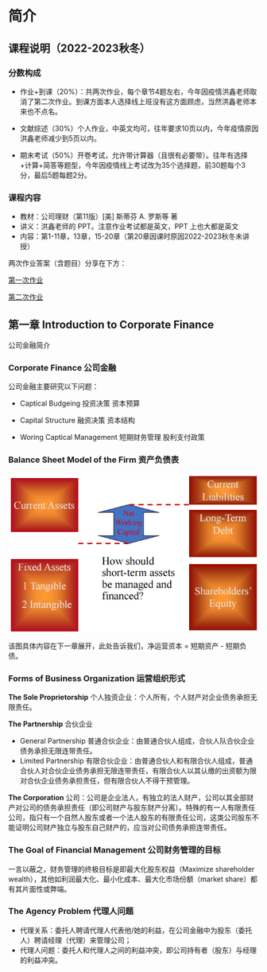 # 简介

## 课程说明（2022-2023秋冬）

### 分数构成

* 作业+到课（20%）：共两次作业，每个章节4题左右，今年因疫情洪鑫老师取消了第二次作业。到课方面本人选择线上班没有这方面顾虑，当然洪鑫老师本来也不点名。
* 文献综述（30%）个人作业，中英文均可，往年要求10页以内，今年疫情原因洪鑫老师减少到5页以内。

* 期末考试（50%）开卷考试，允许带计算器（且很有必要带）。往年有选择+计算+简答等题型，今年因疫情线上考试改为35个选择题，前30题每个3分，最后5题每题2分。

### 课程内容

* 教材：公司理财（第11版）[美] 斯蒂芬 A. 罗斯等 著
* 讲义：洪鑫老师的 PPT。注意作业考试都是英文，PPT 上也大都是英文
* 内容：第1-11章，13章，15-20章（第20章因课时原因2022-2023秋冬未讲授）

两次作业答案（含题目）分享在下方：

<a href="https://github.com/yhwu-is/Notes/raw/main/docs/finance/corporate/assets/HW%231%20Key%202022%20Fall.pdf" download="文件名.txt">第一次作业</a>

<a href="https://github.com/yhwu-is/Notes/raw/main/docs/finance/corporate/assets/HW%232%20Key%202022%20Fall.pdf">第二次作业</a>

## 第一章 Introduction to Corporate Finance 

公司金融简介

### Corporate  Finance 公司金融

公司金融主要研究以下问题：

* Captical Budgeing 投资决策 资本预算

* Capital Structure 融资决策 资本结构

* Woring Captical Management 短期财务管理 股利支付政策

### Balance Sheet Model of the Firm 资产负债表 

![](./assets/0-1.png)

该图具体内容在下一章展开，此处告诉我们，净运营资本 = 短期资产 - 短期负债。

### Forms of Business Organization 运营组织形式

**The Sole Proprietorship** 个人独资企业：个人所有，个人财产对企业债务承担无限责任。

**The Partnership** 合伙企业

* General Partnership 普通合伙企业：由普通合伙人组成，合伙人队合伙企业债务承担无限连带责任。
* Limited Partnership 有限合伙企业：由普通合伙人和有限合伙人组成，普通合伙人对合伙企业债务承担无限连带责任，有限合伙人以其认缴的出资额为限对合伙企业债务承担责任，但有限合伙人不得干预管理。

**The Corporation** 公司：公司是企业法人，有独立的法人财产，公司以其全部财产对公司的债务承担责任（即公司财产与股东财产分离）。特殊的有一人有限责任公司，指只有一个自然人股东或者一个法人股东的有限责任公司，这类公司股东不能证明公司财产独立与股东自己财产的，应当对公司债务承担连带责任。

### The Goal of Financial Management 公司财务管理的目标

一言以蔽之，财务管理的终极目标是即最大化股东权益（Maximize shareholder wealth），其他如利润最大化、最小化成本、最大化市场份额（market share）都有其片面性或弊端。

### The Agency Problem 代理人问题

* 代理关系：委托人聘请代理人代表他/她的利益，在公司金融中为股东（委托人）聘请经理（代理）来管理公司；
* 代理人问题：委托人和代理人之间的利益冲突，即公司持有者（股东）与经理的利益冲突。

